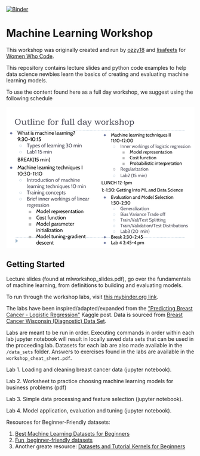 [![Binder](https://mybinder.org/badge.svg)](https://mybinder.org/v2/gh/lisafeets/machine-learning-workshop/master)

# Machine Learning Workshop 

This workshop was originally created and run by [ozzy18](https://github.com/ozzy18) and [lisafeets](https://github.com/lisafeets) for [Women Who Code](https://www.womenwhocode.com/). 

This repository contains lecture slides and python code examples to help data science newbies learn the basics of creating and evaluating machine learning models. 

To use the content found here as a full day workshop, we suggest using the following schedule

![full day workshop schedule](images/ml_workshop_full_day_outline.png)
 


## Getting Started

Lecture slides (found at mlworkshop_slides.pdf), go over the fundamentals of machine learning, from definitions to building and evaluating models.

To run through the workshop labs, visit [this mybinder.org link](https://mybinder.org/v2/gh/lisafeets/machine-learning-workshop/master).

The labs have been inspired/adapted/expanded from the ["Predicting Breast Cancer - Logistic Regression"](https://www.kaggle.com/leemun1/predicting-breast-cancer-logistic-regression) Kaggle post. Data is sourced from [Breast Cancer Wisconsin (Diagnostic) Data Set](https://archive.ics.uci.edu/ml/datasets/Breast+Cancer+Wisconsin+%28Diagnostic%29). 

Labs are meant to be run in order. Executing commands in order within each lab jupyter notebook will result in locally saved data sets that can be used in the proceeding lab. Datasets for each lab are also made available in the `/data_sets` folder. Answers to exercises found in the labs are available in the `workshop_cheat_sheet.pdf`.

Lab 1. Loading and cleaning breast cancer data (jupyter notebook).

Lab 2. Worksheet to practice choosing machine learning models for business problems (pdf)

Lab 3. Simple data processing and feature selection (jupyter notebook).

Lab 4. Model application, evaluation and tuning (jupyter notebook).

Resources for Beginner-Friendly datasets:
1. [Best Machine Learning Datasets for Beginners](https://hub.packtpub.com/best-machine-learning-datasets-for-beginners/)
2. [Fun, beginner-friendly datasets](https://www.kaggle.com/rtatman/fun-beginner-friendly-datasets)
3. Another greate resource: [Datasets and Tutorial Kernels for Beginners](https://www.kaggle.com/m2skills/datasets-and-tutorial-kernels-for-beginners)
